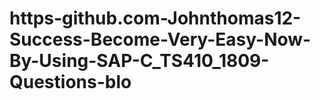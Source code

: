 # https-github.com-Johnthomas12-Success-Become-Very-Easy-Now-By-Using-SAP-C_TS410_1809-Questions-blo